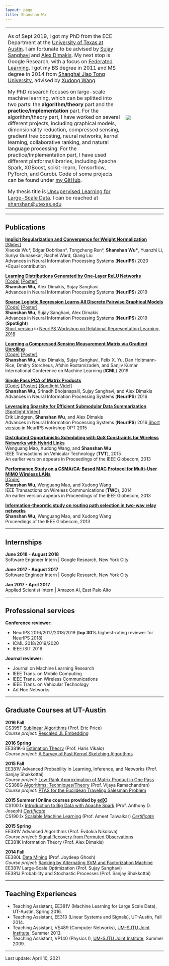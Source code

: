 ```yaml
---
layout: page
title: Shanshan Wu
---
```

  <table width="700" border="0" align="center" cellspacing="0" cellpadding="0">
    <tr>
     <td width="73%" valign="middle">
        <p>
        As of Sept 2019, I got my PhD from the ECE Department at the <a href="http://www.utexas.edu">University of Texas at Austin</a>. I am fortunate to be advised by <a href="http://users.ece.utexas.edu/~sanghavi/">Sujay Sanghavi</a> and <a href="http://users.ece.utexas.edu/~dimakis/">Alex Dimakis</a>. My next stop is Google Research, with a focus on <a href="https://federated.withgoogle.com/">Federated Learning</a>. I got my BS degree in 2011 and MS degree in 2014 from <a href="http://umji.sjtu.edu.cn">Shanghai Jiao Tong University</a>, advised by <a href="https://scholar.google.com/citations?user=oG2PlTsAAAAJ&hl=en">Xudong Wang</a>. 
       </p>
       <p>
       My PhD research focuses on large-scale machine learning, which can be splitted into two parts: the <b>algorithm/theory</b> part and the <b>practice/implementation</b> part. For the algorithm/theory part, I have worked on several different projects, including graphical models, dimensionality reduction, compressed sensing, gradient tree boosting, neural networks, kernel learning, collaborative ranking, and natural language processing. For the practice/implementation part, I have used different platforms/libraries, including Apache Spark, XGBoost, scikit-learn, Tensorflow, PyTorch, and Gurobi. Code of some projects can be found under <a href="https://github.com/wushanshan">my GitHub</a>.
        </p>
       My thesis title is <a href="../files/thesis.pdf">Unsupervised Learning for Large-Scale Data</a>. I can be reached at <a href="mailto:shanshan@utexas.edu">shanshan@utexas.edu</a> 
        </td>
        <td width="25%">
        <img src="../images/github_pic.jpg">
        </td>
      </tr>
      </table>

---

## Publications

[**Implicit Regularization and Convergence for Weight Normalization**](https://arxiv.org/abs/1911.07956)  
[\[Slides\]](https://drive.google.com/file/d/1uxJ5pZutcV-pkT0_tfwD98DCkv7xULtr/view)  
Xiaoxia Wu\*, Edgar Dobriban\*, Tongzheng Ren\*, **Shanshan Wu\***, Yuanzhi Li, Suriya Gunasekar, Rachel Ward, Qiang Liu  
Advances in Neural Information Processing Systems (**NeurIPS**) 2020  
*Equal contribution  

[**Learning Distributions Generated by One-Layer ReLU Networks**](https://arxiv.org/abs/1909.01812)  
[\[Code\]](https://github.com/wushanshan/densityEstimation)  [\[Poster\]](https://github.com/wushanshan/densityEstimation/tree/master/poster)  
**Shanshan Wu**, Alex Dimakis, Sujay Sanghavi  
Advances in Neural Information Processing Systems (**NeurIPS**) 2019

[**Sparse Logistic Regression Learns All Discrete Pairwise Graphical Models**](https://arxiv.org/abs/1810.11905)  
[\[Code\]](https://github.com/wushanshan/GraphLearn)  [\[Poster\]](https://github.com/wushanshan/GraphLearn/tree/master/poster)  
**Shanshan Wu**, Sujay Sanghavi, Alex Dimakis  
Advances in Neural Information Processing Systems (**NeurIPS**) 2019 (**Spotlight**)  
[Short version](../files/GraphicalModel_workshop.pdf) in [NeurIPS Workshop on Relational Representation Learning, 2018](https://r2learning.github.io/) 

[**Learning a Compressed Sensing Measurement Matrix via Gradient Unrolling**](https://arxiv.org/abs/1806.10175)  
[\[Code\]](https://github.com/wushanshan/L1AE)  [\[Poster\]](../files/ICML_poster_sparseAE.pdf)  
**Shanshan Wu**, Alex Dimakis, Sujay Sanghavi, Felix X. Yu, Dan Holtmann-Rice, Dmitry Storcheus, Afshin Rostamizadeh, and Sanjiv Kumar  
International Conference on Machine Learning (**ICML**) 2019

[**Single Pass PCA of Matrix Products**](https://arxiv.org/abs/1610.06656)  
[\[Code\]](https://github.com/wushanshan/MatrixProductPCA)  [\[Poster\]](../files/OnePassPCAPoster.pdf)  [\[Spotlight Videl\]](https://youtu.be/Ir4-eNz6tOw)  
**Shanshan Wu**, Srinadh Bhojanapalli, Sujay Sanghavi, and Alex Dimakis  
Advances in Neural Information Processing Systems (**NeurIPS**) 2016

[**Leveraging Sparsity for Efficient Submodular Data Summarization**](http://erikml.com/leveraging-sparsity.pdf)  
[\[Spotlight Video\]](https://www.youtube.com/watch?v=9sKLx09bAAE)  
Erik Lindgren, **Shanshan Wu**, and Alex Dimakis  
Advances in Neural Information Processing Systems (**NeurIPS**) 2016
[Short version](https://github.com/ErikML/sfl-easylsh) in NeurIPS workshop OPT 2015

[**Distributed Opportunistic Scheduling with QoS Constraints for Wireless Networks with Hybrid Links**](../files/TVT.pdf)  
Wenguang Mao, Xudong Wang, and **Shanshan Wu**  
IEEE Transactions on Vehicular Technology (**TVT**), 2015  
An earlier version appears in Proceedings of the IEEE Globecom, 2013

[**Performance Study on a CSMA/CA-Based MAC Protocol for Multi-User MIMO Wireless LANs**](../files/MU-MIMO.pdf)  
[\[Code\]](https://github.com/wushanshan/MU-MIMO-WLAN)  
**Shanshan Wu**, Wenguang Mao, and Xudong Wang  
IEEE Transactions on Wireless Communications (**TWC**), 2014  
An earlier version appears in Proceedings of the IEEE Globecom, 2013

[**Information-theoretic study on routing path selection in two-way relay networks**](../files/TW-Relay.pdf)  
**Shanshan Wu**, Wenguang Mao, and Xudong Wang  
Proceedings of the IEEE Globecom, 2013

---

## Internships

**June 2018 - August 2018**  
Software Engineer Intern | Google Research, New York City  
<!--Boosting Random Features	
With Petros Mol and Natalia Ponomareva-->  

**June 2017 - August 2017**  
Software Engineer Intern | Google Research, New York City  
<!--Representation Learning for High-Dimensioanl Sparse Data  
With Dmitry Storcheus, Felix X. Yu, Dan Holtmann-Rice, Afshin Rostamizadeh, and Sanjiv Kumar-->

**Jan 2017 - April 2017**  
Applied Scientist Intern | Amazon AI, East Palo Alto  
<!--Joint Learning for Named Entity Recognition and Neural Machine Translation
With Hyokun Yun and Anima Anandkumar-->

---
## Professional services
**Conference reviewer:**
- NeurIPS 2016/2017/2018/2019 (**top 30%** highest-rating reviewer for NeurIPS 2018)
- ICML 2018/2019/2020
- IEEE ISIT 2019

**Journal reviewer:**
- Journal on Machine Learning Research
- IEEE Trans. on Mobile Computing 
- IEEE Trans. on Wireless Communications
- IEEE Trans. on Vehicular Technology
- Ad Hoc Networks

---

## Graduate Courses at UT-Austin

**2016 Fall**  
CS395T [Sublinear Algorithms](http://www.cs.utexas.edu/~ecprice/courses/sublinear/) (Prof. Eric Price)  
*Course project*: [Rescaled JL Embedding](../files/RescaledJL_project.pdf)

**2016 Spring**  
EE381K-6 [Estimation Theory](http://users.ece.utexas.edu/~hvikalo/ee381k6.html) (Prof. Haris Vikalo)        
*Course project*: [A Survey of Fast Kernel Sketching Algorithms](../files/EstTheory_project.pdf)

**2015 Fall**  
EE381V Advanced Probability in Learning, Inference, and Networks (Prof. Sanjay Shakkottai)    
*Course project*: [Low-Rank Approximation of Matrix Product in One Pass](../files/AdvProb_project.pdf)      
CS388G [Algorithms: Techniques/Theory](http://www.cs.utexas.edu/~vlr/courses/f15.388g/index.html) (Prof. Vijaya Ramachandran)  
*Course project*: [PTAS for the Euclidean Traveling Salesman Problem](../files/Algo_project.pdf)  

**2015 Summer (Online courses provided by [edX](https://www.edx.org/))**  
CS100.1x [Introduction to Big Data with Apache Spark](https://www.edx.org/course/introduction-big-data-apache-spark-uc-berkeleyx-cs100-1x) (Prof. Anthony D. Joseph) [*Certificate*](../files/Certificate1001x.pdf)  
CS190.1x [Scalable Machine Learning](https://www.edx.org/course/scalable-machine-learning-uc-berkeleyx-cs190-1x) (Prof. Ameet Talwalkar) [*Certificate*](../files/Certificate1901x.pdf)

**2015 Spring**  
EE381V Advanced Algorithms (Prof. Evdokia Nikolova)  
*Course project*: [Signal Recovery from Permuted Observations](../files/AdvAlgo_project.pdf)  
EE381K Information Theory (Prof. Alex Dimakis) 

**2014 Fall**   
EE380L [Data Mining](http://hercules.ece.utexas.edu/courses/ee380l-f14/) (Prof. Joydeep Ghosh)  
*Course project*: [Ranking by Alternating SVM and Factorization Machine](../files/DataMining_project.pdf)  
EE381V Large-Scale Optimization (Prof. Sujay Sanghavi)   
EE381J Probability and Stochastic Processes (Prof. Sanjay Shakkottai)  

---

## Teaching Experiences

- Teaching Assistant, EE381V (Machine Learning for Large Scale Data), UT-Austin, Spring 2016.  
- Teaching Assistant, EE313 (Linear Systems and Signals), UT-Austin, Fall 2014.  
- Teaching Assistant, VE489 (Computer Networks), [UM-SJTU Joint Institute](http://umji.sjtu.edu.cn/), Summer 2013.  
- Teaching Assistant, VP140 (Physics I), [UM-SJTU Joint Institute](http://umji.sjtu.edu.cn/), Summer 2009. 

---

Last update: April 10, 2021
